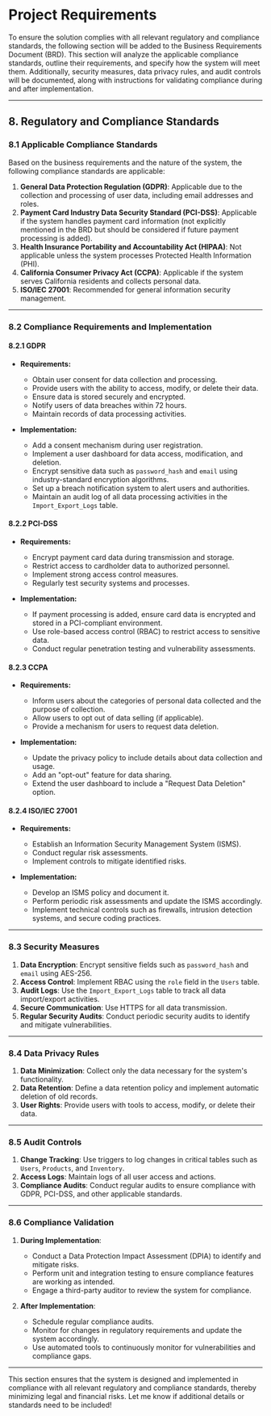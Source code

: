 # Project Requirements

To ensure the solution complies with all relevant regulatory and compliance standards, the following section will be added to the Business Requirements Document (BRD). This section will analyze the applicable compliance standards, outline their requirements, and specify how the system will meet them. Additionally, security measures, data privacy rules, and audit controls will be documented, along with instructions for validating compliance during and after implementation.

---

## **8. Regulatory and Compliance Standards**

### **8.1 Applicable Compliance Standards**
Based on the business requirements and the nature of the system, the following compliance standards are applicable:

1. **General Data Protection Regulation (GDPR)**: Applicable due to the collection and processing of user data, including email addresses and roles.
2. **Payment Card Industry Data Security Standard (PCI-DSS)**: Applicable if the system handles payment card information (not explicitly mentioned in the BRD but should be considered if future payment processing is added).
3. **Health Insurance Portability and Accountability Act (HIPAA)**: Not applicable unless the system processes Protected Health Information (PHI).
4. **California Consumer Privacy Act (CCPA)**: Applicable if the system serves California residents and collects personal data.
5. **ISO/IEC 27001**: Recommended for general information security management.

---

### **8.2 Compliance Requirements and Implementation**

#### **8.2.1 GDPR**
- **Requirements:**
  - Obtain user consent for data collection and processing.
  - Provide users with the ability to access, modify, or delete their data.
  - Ensure data is stored securely and encrypted.
  - Notify users of data breaches within 72 hours.
  - Maintain records of data processing activities.

- **Implementation:**
  - Add a consent mechanism during user registration.
  - Implement a user dashboard for data access, modification, and deletion.
  - Encrypt sensitive data such as `password_hash` and `email` using industry-standard encryption algorithms.
  - Set up a breach notification system to alert users and authorities.
  - Maintain an audit log of all data processing activities in the `Import_Export_Logs` table.

#### **8.2.2 PCI-DSS**
- **Requirements:**
  - Encrypt payment card data during transmission and storage.
  - Restrict access to cardholder data to authorized personnel.
  - Implement strong access control measures.
  - Regularly test security systems and processes.

- **Implementation:**
  - If payment processing is added, ensure card data is encrypted and stored in a PCI-compliant environment.
  - Use role-based access control (RBAC) to restrict access to sensitive data.
  - Conduct regular penetration testing and vulnerability assessments.

#### **8.2.3 CCPA**
- **Requirements:**
  - Inform users about the categories of personal data collected and the purpose of collection.
  - Allow users to opt out of data selling (if applicable).
  - Provide a mechanism for users to request data deletion.

- **Implementation:**
  - Update the privacy policy to include details about data collection and usage.
  - Add an "opt-out" feature for data sharing.
  - Extend the user dashboard to include a "Request Data Deletion" option.

#### **8.2.4 ISO/IEC 27001**
- **Requirements:**
  - Establish an Information Security Management System (ISMS).
  - Conduct regular risk assessments.
  - Implement controls to mitigate identified risks.

- **Implementation:**
  - Develop an ISMS policy and document it.
  - Perform periodic risk assessments and update the ISMS accordingly.
  - Implement technical controls such as firewalls, intrusion detection systems, and secure coding practices.

---

### **8.3 Security Measures**
1. **Data Encryption**: Encrypt sensitive fields such as `password_hash` and `email` using AES-256.
2. **Access Control**: Implement RBAC using the `role` field in the `Users` table.
3. **Audit Logs**: Use the `Import_Export_Logs` table to track all data import/export activities.
4. **Secure Communication**: Use HTTPS for all data transmission.
5. **Regular Security Audits**: Conduct periodic security audits to identify and mitigate vulnerabilities.

---

### **8.4 Data Privacy Rules**
1. **Data Minimization**: Collect only the data necessary for the system's functionality.
2. **Data Retention**: Define a data retention policy and implement automatic deletion of old records.
3. **User Rights**: Provide users with tools to access, modify, or delete their data.

---

### **8.5 Audit Controls**
1. **Change Tracking**: Use triggers to log changes in critical tables such as `Users`, `Products`, and `Inventory`.
2. **Access Logs**: Maintain logs of all user access and actions.
3. **Compliance Audits**: Conduct regular audits to ensure compliance with GDPR, PCI-DSS, and other applicable standards.

---

### **8.6 Compliance Validation**
1. **During Implementation**:
   - Conduct a Data Protection Impact Assessment (DPIA) to identify and mitigate risks.
   - Perform unit and integration testing to ensure compliance features are working as intended.
   - Engage a third-party auditor to review the system for compliance.

2. **After Implementation**:
   - Schedule regular compliance audits.
   - Monitor for changes in regulatory requirements and update the system accordingly.
   - Use automated tools to continuously monitor for vulnerabilities and compliance gaps.

---

This section ensures that the system is designed and implemented in compliance with all relevant regulatory and compliance standards, thereby minimizing legal and financial risks. Let me know if additional details or standards need to be included!
